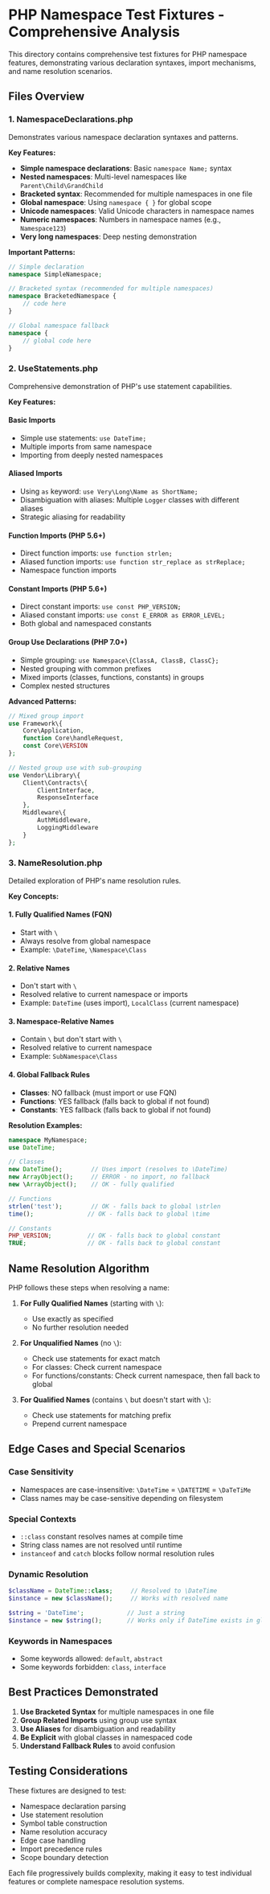 # PHP Namespace Test Fixtures - Comprehensive Analysis

This directory contains comprehensive test fixtures for PHP namespace features, demonstrating various declaration syntaxes, import mechanisms, and name resolution scenarios.

## Files Overview

### 1. NamespaceDeclarations.php
Demonstrates various namespace declaration syntaxes and patterns.

**Key Features:**
- **Simple namespace declarations**: Basic `namespace Name;` syntax
- **Nested namespaces**: Multi-level namespaces like `Parent\Child\GrandChild`
- **Bracketed syntax**: Recommended for multiple namespaces in one file
- **Global namespace**: Using `namespace { }` for global scope
- **Unicode namespaces**: Valid Unicode characters in namespace names
- **Numeric namespaces**: Numbers in namespace names (e.g., `Namespace123`)
- **Very long namespaces**: Deep nesting demonstration

**Important Patterns:**
```php
// Simple declaration
namespace SimpleNamespace;

// Bracketed syntax (recommended for multiple namespaces)
namespace BracketedNamespace {
    // code here
}

// Global namespace fallback
namespace {
    // global code here
}
```

### 2. UseStatements.php
Comprehensive demonstration of PHP's use statement capabilities.

**Key Features:**

#### Basic Imports
- Simple use statements: `use DateTime;`
- Multiple imports from same namespace
- Importing from deeply nested namespaces

#### Aliased Imports
- Using `as` keyword: `use Very\Long\Name as ShortName;`
- Disambiguation with aliases: Multiple `Logger` classes with different aliases
- Strategic aliasing for readability

#### Function Imports (PHP 5.6+)
- Direct function imports: `use function strlen;`
- Aliased function imports: `use function str_replace as strReplace;`
- Namespace function imports

#### Constant Imports (PHP 5.6+)
- Direct constant imports: `use const PHP_VERSION;`
- Aliased constant imports: `use const E_ERROR as ERROR_LEVEL;`
- Both global and namespaced constants

#### Group Use Declarations (PHP 7.0+)
- Simple grouping: `use Namespace\{ClassA, ClassB, ClassC};`
- Nested grouping with common prefixes
- Mixed imports (classes, functions, constants) in groups
- Complex nested structures

**Advanced Patterns:**
```php
// Mixed group import
use Framework\{
    Core\Application,
    function Core\handleRequest,
    const Core\VERSION
};

// Nested group use with sub-grouping
use Vendor\Library\{
    Client\Contracts\{
        ClientInterface,
        ResponseInterface
    },
    Middleware\{
        AuthMiddleware,
        LoggingMiddleware
    }
};
```

### 3. NameResolution.php
Detailed exploration of PHP's name resolution rules.

**Key Concepts:**

#### 1. Fully Qualified Names (FQN)
- Start with `\`
- Always resolve from global namespace
- Example: `\DateTime`, `\Namespace\Class`

#### 2. Relative Names
- Don't start with `\`
- Resolved relative to current namespace or imports
- Example: `DateTime` (uses import), `LocalClass` (current namespace)

#### 3. Namespace-Relative Names
- Contain `\` but don't start with `\`
- Resolved relative to current namespace
- Example: `SubNamespace\Class`

#### 4. Global Fallback Rules
- **Classes**: NO fallback (must import or use FQN)
- **Functions**: YES fallback (falls back to global if not found)
- **Constants**: YES fallback (falls back to global if not found)

**Resolution Examples:**
```php
namespace MyNamespace;
use DateTime;

// Classes
new DateTime();        // Uses import (resolves to \DateTime)
new ArrayObject();     // ERROR - no import, no fallback
new \ArrayObject();    // OK - fully qualified

// Functions
strlen('test');        // OK - falls back to global \strlen
time();               // OK - falls back to global \time

// Constants
PHP_VERSION;          // OK - falls back to global constant
TRUE;                 // OK - falls back to global constant
```

## Name Resolution Algorithm

PHP follows these steps when resolving a name:

1. **For Fully Qualified Names** (starting with `\`):
   - Use exactly as specified
   - No further resolution needed

2. **For Unqualified Names** (no `\`):
   - Check use statements for exact match
   - For classes: Check current namespace
   - For functions/constants: Check current namespace, then fall back to global

3. **For Qualified Names** (contains `\` but doesn't start with `\`):
   - Check use statements for matching prefix
   - Prepend current namespace

## Edge Cases and Special Scenarios

### Case Sensitivity
- Namespaces are case-insensitive: `\DateTime` = `\DATETIME` = `\DaTeTiMe`
- Class names may be case-sensitive depending on filesystem

### Special Contexts
- `::class` constant resolves names at compile time
- String class names are not resolved until runtime
- `instanceof` and `catch` blocks follow normal resolution rules

### Dynamic Resolution
```php
$className = DateTime::class;     // Resolved to \DateTime
$instance = new $className();     // Works with resolved name

$string = 'DateTime';            // Just a string
$instance = new $string();       // Works only if DateTime exists in global
```

### Keywords in Namespaces
- Some keywords allowed: `default`, `abstract`
- Some keywords forbidden: `class`, `interface`

## Best Practices Demonstrated

1. **Use Bracketed Syntax** for multiple namespaces in one file
2. **Group Related Imports** using group use syntax
3. **Use Aliases** for disambiguation and readability
4. **Be Explicit** with global classes in namespaced code
5. **Understand Fallback Rules** to avoid confusion

## Testing Considerations

These fixtures are designed to test:
- Namespace declaration parsing
- Use statement resolution
- Symbol table construction
- Name resolution accuracy
- Edge case handling
- Import precedence rules
- Scope boundary detection

Each file progressively builds complexity, making it easy to test individual features or complete namespace resolution systems.